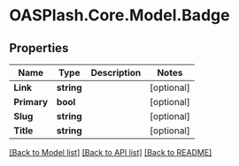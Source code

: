 # OASPlash.Core.Model.Badge

## Properties

Name | Type | Description | Notes
------------ | ------------- | ------------- | -------------
**Link** | **string** |  | [optional] 
**Primary** | **bool** |  | [optional] 
**Slug** | **string** |  | [optional] 
**Title** | **string** |  | [optional] 

[[Back to Model list]](../README.md#documentation-for-models) [[Back to API list]](../README.md#documentation-for-api-endpoints) [[Back to README]](../README.md)

